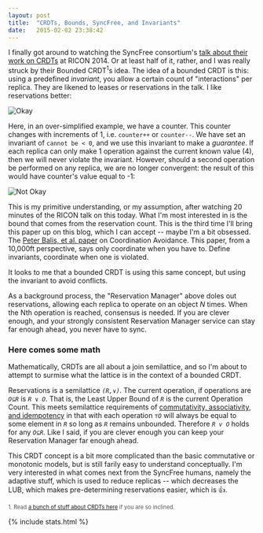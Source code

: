 ```yaml
---
layout: post
title:  "CRDTs, Bounds, SyncFree, and Invariants"
date:   2015-02-02 23:38:42
---
```


I finally got around to watching the SyncFree consortium's [talk about their work on CRDTs](https://www.youtube.com/watch?v=1KP_pxFhlVU) at RICON 2014.  Or at least half of it, rather, and I was really struck by their Bounded CRDT<sup>1</sup>s idea.  The idea of a bounded CRDT is this: using a predefined _invariant_, you allow a certain count of "interactions" per replica.  They are likened to leases or reservations in the talk. I like reservations better:

![Okay](https://dl.dropboxusercontent.com/u/42154947/blog%20pics/ok.png)

Here, in an over-simplified example, we have a counter.  This counter changes with increments of 1, i.e. `counter++` or `counter--`.  We have set an invariant of `cannot be < 0`, and we use this invariant to make a _guarantee_.  If each replica can only make 1 operation against the current known value (4), then we will never violate the invariant.  However, should a second operation be performed on any replica, we are no longer convergent: the result of this would have counter's value equal to -1:

![Not Okay](https://dl.dropboxusercontent.com/u/42154947/blog%20pics/not%20ok.png)

This is my primitive understanding, or my assumption, after watching 20 minutes of the RICON talk on this today.  What I'm most interested in is the bound that comes from the reservation count. This is the third time I'll bring this paper up on this blog, which I can accept -- maybe I'm a bit obsessed. The [Peter Balis, et al. paper](http://www.bailis.org/papers/ca-vldb2015.pdf) on Coordination Avoidance.  This paper, from a 10,000ft perspective, says only coordinate when you have to.  Define invariants, coordinate when one is violated.

It looks to me that a bounded CRDT is using this same concept, but using the invariant to avoid conflicts.

As a background process, the "Reservation Manager" above doles out reservations, allowing each replica to operate on an object _N_ times. When the Nth operation is reached, consensus is needed.  If you are clever enough, and your strongly consistent Reservation Manager service can stay far enough ahead, you never have to sync.

### Here comes some math

Mathematically, CRDTs are all about a join semilattice, and so I'm about to attempt to surmise what the lattice is in the context of a bounded CRDT.

Reservations is a semilattice _`(R,∨)`_. The current operation, if operations are _`O⊆R`_ is _`R ∨ O`_.  That is, the Least Upper Bound of _`R`_ is the current Operation Count.  This meets semilattice requirements of [commutativity, associativity, and idempotency](http://en.wikipedia.org/wiki/Semilattice#Algebraic_definition) in that with each operation _`⊤O`_ will always be equal to some element in _`R`_ so long as _`R`_ remains unbounded. Therefore  _`R v O`_ holds for any _`O⊆R`_.  Like I said, if you are clever enough you can keep your Reservation Manager far enough ahead.

This CRDT concept is a bit more complicated than the basic commutative or monotonic models, but is still farily easy to understand conceptually.  I'm very interested in what comes next from the SyncFree humans, namely the adaptive stuff, which is used to reduce replicas -- which decreases the LUB, which makes pre-determining reservations easier, which is 👍.

<div style="font-size: 0.8em; color: #555">
1. Read <a href="http://christophermeiklejohn.com/crdt/2014/07/22/readings-in-crdts.html">a bunch of stuff about CRDTs here</a> if you are so inclined.
</div>

{% include stats.html %}
